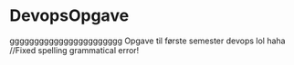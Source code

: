 # DevopsOpgave
ggggggggggggggggggggggg
Opgave til første semester devops lol haha //Fixed spelling grammatical error!